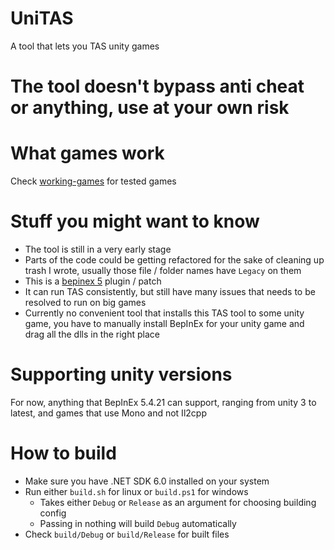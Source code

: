 # UniTAS
A tool that lets you TAS unity games

# The tool doesn't bypass anti cheat or anything, use at your own risk

# What games work
Check [working-games](docs/working-games.md) for tested games

# Stuff you might want to know
- The tool is still in a very early stage
- Parts of the code could be getting refactored for the sake of cleaning up trash I wrote, usually those file / folder names have `Legacy` on them
- This is a [bepinex 5](https://docs.bepinex.dev/articles/user_guide/installation/index.html) plugin / patch
- It can run TAS consistently, but still have many issues that needs to be resolved to run on big games
- Currently no convenient tool that installs this TAS tool to some unity game, you have to manually install BepInEx for your unity game and drag all the dlls in the right place

# Supporting unity versions
For now, anything that BepInEx 5.4.21 can support, ranging from unity 3 to latest, and games that use Mono and not Il2cpp

# How to build
- Make sure you have .NET SDK 6.0 installed on your system
- Run either `build.sh` for linux or `build.ps1` for windows
  - Takes either `Debug` or `Release` as an argument for choosing building config
  - Passing in nothing will build `Debug` automatically
- Check `build/Debug` or `build/Release` for built files